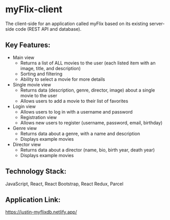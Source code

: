 # myFlix-client
The client-side for an application called myFlix based on its existing server-side code (REST API and database).

## Key Features:
  - Main view
    - Returns a list of ALL movies to the user (each listed item with an image, title, and description)
    - Sorting and filtering
    - Ability to select a movie for more details
  - Single movie view
    - Returns data (description, genre, director, image) about a single movie to the user
    - Allows users to add a movie to their list of favorites
  - Login view
    - Allows users to log in with a username and password
    - Registration view
    - Allows new users to register (username, password, email, birthday)
  - Genre view
    - Returns data about a genre, with a name and description
    - Displays example movies
  - Director view
    - Returns data about a director (name, bio, birth year, death year)
    - Displays example movies
    
## Technology Stack:
JavaScript, React, React Bootstrap, React Redux, Parcel

## Application Link:
https://justin-myflixdb.netlify.app/